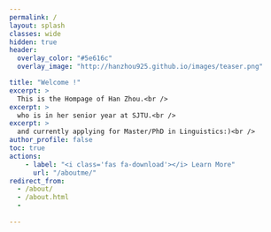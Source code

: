 ```yaml
---
permalink: /
layout: splash
classes: wide
hidden: true
header:
  overlay_color: "#5e616c"
  overlay_image: "http://hanzhou925.github.io/images/teaser.png"

title: "Welcome !"
excerpt: >
  This is the Hompage of Han Zhou.<br />
excerpt: >
  who is in her senior year at SJTU.<br />
excerpt: >
  and currently applying for Master/PhD in Linguistics:)<br />
author_profile: false
toc: true
actions:
    - label: "<i class='fas fa-download'></i> Learn More"
      url: "/aboutme/"
redirect_from: 
  - /about/
  - /about.html
  -
 
---
```



